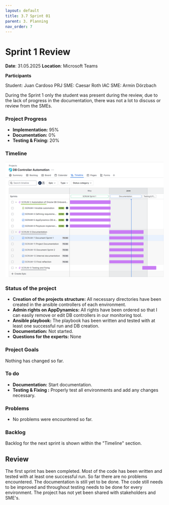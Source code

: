 ```yaml
---
layout: default
title: 3.7 Sprint 01
parent: 3. Planning
nav_order: 7
---
```


# Sprint 1 Review

**Date**: 31.05.2025 **Location**: Microsoft Teams

**Participants**

Student: Juan Cardoso
PRJ SME: Caesar Roth
IAC SME: Armin Dörzbach

During the Sprint 1 only the student was present during the review, due to the lack of progress in the documentation, there was not a lot to discuss or review from the SMEs.

### Project Progress

- **Implementation:** 95%
- **Documentation:** 0%
- **Testing & Fixing:** 20%

### Timeline

![Sprint_01](../../resources/images/Sprint01_Jira.png)

### Status of the project
- **Creation of the projects structure:** All necessary directories have been created in the ansible controllers of each environment.
- **Admin rights on AppDynamics:** All rights have been ordered so that I can easily remove or edit DB controllers in our monitoring tool.
- **Ansible playbook:** The playbook has been written and tested with at least one successful run and DB creation.
- **Documentation:** Not started.
- **Questions for the experts:** None

### Project Goals
Nothing has changed so far.

### To do

- **Documentation:** Start documentation.
- **Testing & Fixing :** Properly test all environments and add any changes necessary.

### Problems
- No problems were encountered so far.

### Backlog

Backlog for the next sprint is shown within the "Timeline" section.

## Review

The first sprint has been completed. Most of the code has been written and tested with at least one successful run. So far there are no problems encountered. The documentation is still yet to be done. The code still needs to be improved and throughout testing needs to be done for every environment. The project has not yet been shared with stakeholders and SME's.




